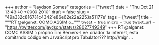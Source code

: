 
+++
author = "Jaydson Gomes"
categories = ["tweet"]
date = "Thu Oct 21 13:43:40 +0000 2010"
draft = false
slug = "49a332c816781c43421e86e62e22a2253a51177e"
tags = ["tweet"]
title = """RT @alganet: COMO ASSIM o..."""
tweet = true
micro = true
tweet_url = "https://twitter.com/jaydson/status/28027749349"
+++
RT @alganet: COMO ASSIM o próprio Tim Berners-Lee, criador da internet, está comitando código em JavaScript pro Tabulator??? http://migr ...
